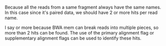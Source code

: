 Because all the reads from a same fragment always have the same names.
In this case since it's paired data, we should have 2 or more hits per read name.

I say or more because BWA mem can break reads into multiple pieces, so more than 2 hits can be found.
The use of the primary alignment flag or supplementary alignment flags can be used to identify these hits.
